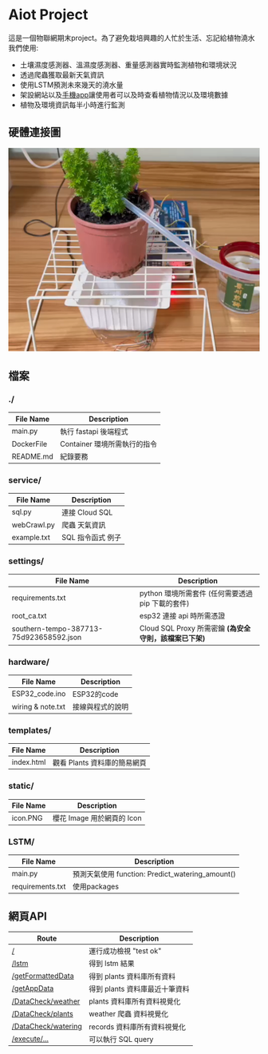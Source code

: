 # Aiot Project
這是一個物聯網期末project。為了避免栽培興趣的人忙於生活、忘記給植物澆水我們使用:
- 土壤濕度感測器、溫濕度感測器、重量感測器實時監測植物和環境狀況
- 透過爬蟲獲取最新天氣資訊
- 使用LSTM預測未來幾天的澆水量
- 架設網站以及[手機app](https://github.com/Edmond-Yang/Plant-Watering-App)讓使用者可以及時查看植物情況以及環境數據
- 植物及環境資訊每半小時進行監測

## 硬體連接圖
![image](hardware.png)

## 檔案

### ./

| File Name                                  | Description                                                   |
| ------------------------------------------ | --------------------------------------------------------------|
| main.py                                    | 執行 fastapi 後端程式                                         |
| DockerFile                                 | Container 環境所需執行的指令                                   |
| README.md                                  | 紀錄要務                                                       |


### service/

| File Name                                  | Description                                                   |
| ------------------------------------------ | --------------------------------------------------------------|
| sql.py                                     | 連接 Cloud SQL                                                |
| webCrawl.py                                | 爬蟲 天氣資訊                                                  |
| example.txt                                | SQL 指令函式 例子                                              |


### settings/

| File Name                                  | Description                                                   |
| ------------------------------------------ | --------------------------------------------------------------|
| requirements.txt                           | python 環境所需套件 (任何需要透過 pip 下載的套件)                |
| root_ca.txt                                | esp32 連接 api 時所需憑證                                      |
| southern-tempo-387713-75d923658592.json    | Cloud SQL Proxy 所需密鑰 **(為安全守則，該檔案已下架)**        |

### hardware/

| File Name                                  | Description                                                   |
| ------------------------------------------ | --------------------------------------------------------------|
| ESP32_code.ino                             | ESP32的code                                                   |
| wiring & note.txt                          | 接線與程式的說明                                               |

### templates/

| File Name                                  | Description                                                   |
| ------------------------------------------ | --------------------------------------------------------------|
| index.html                                 | 觀看 Plants 資料庫的簡易網頁                                   |

### static/

| File Name                                  | Description                                                   |
| ------------------------------------------ | --------------------------------------------------------------|
| icon.PNG                                   | 櫻花 Image 用於網頁的 Icon                                     |

### LSTM/
| File Name                                  | Description                                                   |
| ------------------------------------------ | --------------------------------------------------------------|
| main.py                                    | 預測天氣使用 function: Predict_watering_amount()               |
| requirements.txt                           | 使用packages                                                  |



## 網頁API
| Route                                                                                    | Description                           |
| ---------------------------------------------------------------------------------------- | ------------------------------------- |
| [/](https://aiot-server-shsjao25ha-de.a.run.app/)                                        | 運行成功檢視 "test ok"                |
| [/lstm](https://aiot-server-shsjao25ha-de.a.run.app/lstm)                                | 得到 lstm 結果                        |
| [/getFormattedData](https://aiot-server-shsjao25ha-de.a.run.app/getFormattedData)        | 得到 plants 資料庫所有資料            |
| [/getAppData](https://aiot-server-shsjao25ha-de.a.run.app/getFormattedData)              | 得到 plants 資料庫最近十筆資料        |
| [/DataCheck/weather](https://aiot-server-shsjao25ha-de.a.run.app/DataCheck/weather)      | plants 資料庫所有資料視覺化           |
| [/DataCheck/plants](https://aiot-server-shsjao25ha-de.a.run.app/DataCheck/plants)        | weather 爬蟲 資料視覺化               |
| [/DataCheck/watering](https://aiot-server-shsjao25ha-de.a.run.app/DataCheck/watering)    | records 資料庫所有資料視覺化          |
| [/execute/...](https://aiot-server-shsjao25ha-de.a.run.app/execute/...)                  | 可以執行 SQL query                   |
